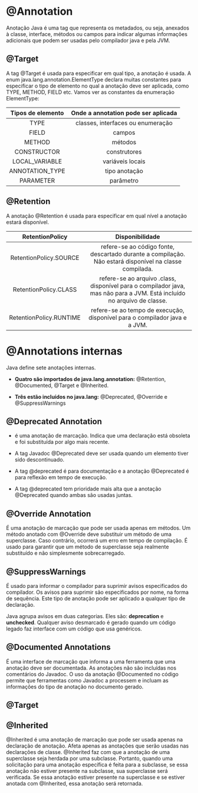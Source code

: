 # @Annotation

Anotação Java é uma tag que representa os metadados, ou seja, anexados à classe, interface, métodos ou campos para indicar algumas informações adicionais que podem ser usadas pelo compilador java e pela JVM.

## @Target

A tag @Target é usada para especificar em qual tipo, a anotação é usada.
A enum java.lang.annotation.ElementType declara muitas constantes para
especificar o tipo de elemento no qual a anotação deve ser aplicada,
como TYPE, METHOD, FIELD etc. Vamos ver as constantes da enumeração ElementType:

| Tipos de elemento | Onde a annotation pode ser aplicada |
|:---:|:---:|
| TYPE | classes, interfaces ou enumeração |
| FIELD | campos |
| METHOD | métodos |
| CONSTRUCTOR | construtores |
| LOCAL_VARIABLE | variáveis locais |
| ANNOTATION_TYPE | tipo anotação |
| PARAMETER	| parâmetro |

## @Retention

A anotação @Retention é usada para especificar em qual nível a anotação estará disponível.

| RetentionPolicy | Disponibilidade |
|:---:|:---:|
| RetentionPolicy.SOURCE | refere-se ao código fonte, descartado durante a compilação. Não estará disponível na classe compilada. |
| RetentionPolicy.CLASS | refere-se ao arquivo .class, disponível para o compilador java, mas não para a JVM. Está incluído no arquivo de classe. |
| RetentionPolicy.RUNTIME | refere-se ao tempo de execução, disponível para o compilador java e a JVM. |

# @Annotations internas

Java define sete anotações internas.

- **Quatro são importados de java.lang.annotation:** @Retention, @Documented, @Target e @Inherited.

- **Três estão incluídos no java.lang:** @Deprecated, @Override e @SuppressWarnings

## @Deprecated Annotation

- é uma anotação de marcação. Indica que uma declaração está obsoleta e foi substituída por algo mais recente.

- A tag Javadoc @Deprecated deve ser usada quando um elemento tiver sido descontinuado.

- A tag @deprecated é para documentação e a anotação @Deprecated é para reflexão em tempo de execução.

- A tag @deprecated tem prioridade mais alta que a anotação @Deprecated quando ambas são usadas juntas.

## @Override Annotation

É uma anotação de marcação que pode ser usada apenas em métodos. Um método anotado com @Override deve substituir um método de uma superclasse. Caso contrário, ocorrerá um erro em tempo de compilação. É usado para garantir que um método de superclasse seja realmente substituído e não simplesmente sobrecarregado.

## @SuppressWarnings

É usado para informar o compilador para suprimir avisos especificados do compilador. Os avisos para suprimir são especificados por nome, na forma de sequência. Este tipo de anotação pode ser aplicado a qualquer tipo de declaração.

Java agrupa avisos em duas categorias. Eles são: **deprecation** e **unchecked**. Qualquer aviso desmarcado é gerado quando um código legado faz interface com um código que usa genéricos.

## @Documented Annotations

É uma interface de marcação que informa a uma ferramenta que uma anotação deve ser documentada. As anotações não são incluídas nos comentários do Javadoc. O uso da anotação @Documented no código permite que ferramentas como Javadoc a processem e incluam as informações do tipo de anotação no documento gerado.

## @Target

## @Inherited

@Inherited é uma anotação de marcação que pode ser usada apenas na declaração de anotação. Afeta apenas as anotações que serão usadas nas declarações de classe. @Inherited faz com que a anotação de uma superclasse seja herdada por uma subclasse. Portanto, quando uma solicitação para uma anotação específica é feita para a subclasse, se essa anotação não estiver presente na subclasse, sua superclasse será verificada. Se essa anotação estiver presente na superclasse e se estiver anotada com @Inherited, essa anotação será retornada.

